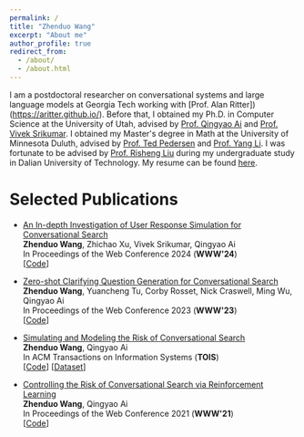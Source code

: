 ```yaml
---
permalink: /
title: "Zhenduo Wang"
excerpt: "About me"
author_profile: true
redirect_from: 
  - /about/
  - /about.html
---
```


I am a postdoctoral researcher on conversational systems and large language models at Georgia Tech working with [Prof. Alan Ritter])(https://aritter.github.io/). Before that, I obtained my Ph.D. in Computer Science at the University of Utah, advised by [Prof. Qingyao Ai](https://qingyaoai.github.io/) and [Prof. Vivek Srikumar](https://svivek.com/). I obtained my Master's degree in Math at the University of Minnesota Duluth, advised by [Prof. Ted Pedersen](https://www.d.umn.edu/~tpederse/) and [Prof. Yang Li](https://yangli-stat.github.io/). I was fortunate to be advised by [Prof. Risheng Liu](https://rsliu.tech/) during my undergraduate study in Dalian University of Technology. My resume can be found [here](https://github.com/zhenduow/zhenduow.github.io/blob/master/files/Resume.pdf). 

Selected Publications
======
* [An In-depth Investigation of User Response Simulation for Conversational Search](https://arxiv.org/abs/2304.07944)\
  <strong>Zhenduo Wang</strong>, Zhichao Xu, Vivek Srikumar, Qingyao Ai\
  In Proceedings of the Web Conference 2024 (<strong>WWW'24</strong>)\
  [[Code](https://github.com/zhenduow/UserSim)]
  
* [Zero-shot Clarifying Question Generation for Conversational Search](https://arxiv.org/abs/2301.12660)\
  <strong>Zhenduo Wang</strong>, Yuancheng Tu, Corby Rosset, Nick Craswell, Ming Wu, Qingyao Ai\
  In Proceedings of the Web Conference 2023 (<strong>WWW'23</strong>)\
  [[Code](https://github.com/zhenduow/ZeroshotCQGen)]

* [Simulating and Modeling the Risk of Conversational Search](https://dl.acm.org/doi/10.1145/3507357)\
  <strong>Zhenduo Wang</strong>, Qingyao Ai\
  In ACM Transactions on Information Systems (<strong>TOIS</strong>)\
  [[Code](https://github.com/zhenduow/conversationalQA)]
  [[Dataset](https://drive.google.com/drive/folders/1k6podDEmIY5x2NYpmgg48M6zKYCSUYyt)]


* [Controlling the Risk of Conversational Search via Reinforcement Learning](https://dl.acm.org/doi/abs/10.1145/3442381.3449893)\
  <strong>Zhenduo Wang</strong>, Qingyao Ai\
  In Proceedings of the Web Conference 2021 (<strong>WWW'21</strong>)\
  [[Code](https://github.com/zhenduow/conversationalQA)]
